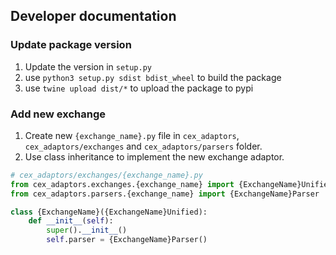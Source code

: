## Developer documentation
### Update package version
1. Update the version in `setup.py`
2. use `python3 setup.py sdist bdist_wheel` to build the package
3. use `twine upload dist/*` to upload the package to pypi

### Add new exchange
1. Create new `{exchange_name}.py` file in `cex_adaptors`, `cex_adaptors/exchanges` and `cex_adaptors/parsers` folder.
2. Use class inheritance to implement the new exchange adaptor.
```python
# cex_adaptors/exchanges/{exchange_name}.py
from cex_adaptors.exchanges.{exchange_name} import {ExchangeName}Unified
from cex_adaptors.parsers.{exchange_name} import {ExchangeName}Parser

class {ExchangeName}({ExchangeName}Unified):
    def __init__(self):
        super().__init__()
        self.parser = {ExchangeName}Parser()
```